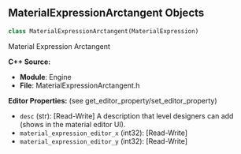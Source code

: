 ## MaterialExpressionArctangent Objects

```python
class MaterialExpressionArctangent(MaterialExpression)
```

Material Expression Arctangent

**C++ Source:**

- **Module**: Engine
- **File**: MaterialExpressionArctangent.h

**Editor Properties:** (see get_editor_property/set_editor_property)

- ``desc`` (str):  [Read-Write] A description that level designers can add (shows in the material editor UI).
- ``material_expression_editor_x`` (int32):  [Read-Write]
- ``material_expression_editor_y`` (int32):  [Read-Write]

<a id="unreal.MaterialExpressionArctangent2"></a>